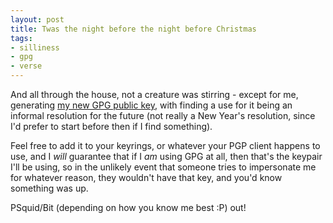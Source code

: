 ```yaml
---
layout: post
title: Twas the night before the night before Christmas
tags:
- silliness
- gpg
- verse
---
```


And all through the house, not a creature was stirring - except for me,
generating [my new GPG public key][1], with finding a use for it being an
informal resolution for the future (not really a New Year's resolution,
since I'd prefer to start before then if I find something).

Feel free to add it to your keyrings, or whatever your PGP client happens to
use, and I *will* guarantee that if I *am* using GPG at all, then that's the
keypair I'll be using, so in the unlikely event that someone tries to
impersonate me for whatever reason, they wouldn't have that key, and you'd
know something was up.

PSquid/Bit (depending on how you know me best :P) out!


[1]: /gpg
